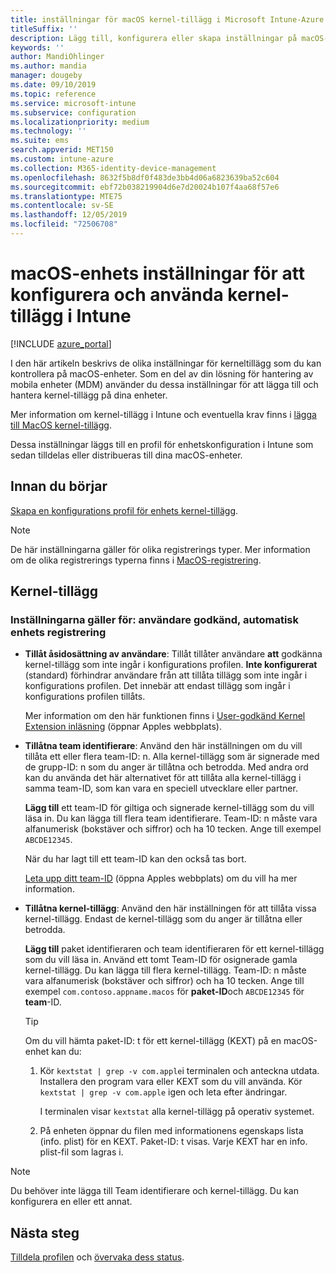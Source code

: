 ```yaml
---
title: inställningar för macOS kernel-tillägg i Microsoft Intune-Azure | Microsoft Docs
titleSuffix: ''
description: Lägg till, konfigurera eller skapa inställningar på macOS-enheter för att använda kernel-tillägg. Tillåt också att användare åsidosätter godkända tillägg, tillåter alla tillägg från ett team-ID eller tillåter vissa tillägg eller appar i Microsoft Intune.
keywords: ''
author: MandiOhlinger
ms.author: mandia
manager: dougeby
ms.date: 09/10/2019
ms.topic: reference
ms.service: microsoft-intune
ms.subservice: configuration
ms.localizationpriority: medium
ms.technology: ''
ms.suite: ems
search.appverid: MET150
ms.custom: intune-azure
ms.collection: M365-identity-device-management
ms.openlocfilehash: 8632f5b8df0f483de3bb4d06a6823639ba52c604
ms.sourcegitcommit: ebf72b038219904d6e7d20024b107f4aa68f57e6
ms.translationtype: MTE75
ms.contentlocale: sv-SE
ms.lasthandoff: 12/05/2019
ms.locfileid: "72506708"
---
```

# <a name="macos-device-settings-to-configure-and-use-kernel-extensions-in-intune"></a>macOS-enhets inställningar för att konfigurera och använda kernel-tillägg i Intune

[!INCLUDE [azure_portal](../includes/azure_portal.md)]

I den här artikeln beskrivs de olika inställningar för kerneltillägg som du kan kontrollera på macOS-enheter. Som en del av din lösning för hantering av mobila enheter (MDM) använder du dessa inställningar för att lägga till och hantera kernel-tillägg på dina enheter.

Mer information om kernel-tillägg i Intune och eventuella krav finns i [lägga till MacOS kernel-tillägg](../kernel-extensions-overview-macos.md).

Dessa inställningar läggs till en profil för enhetskonfiguration i Intune som sedan tilldelas eller distribueras till dina macOS-enheter.

## <a name="before-you-begin"></a>Innan du börjar

[Skapa en konfigurations profil för enhets kernel-tillägg](../kernel-extensions-overview-macos.md).

> [!NOTE]
> De här inställningarna gäller för olika registrerings typer. Mer information om de olika registrerings typerna finns i [MacOS-registrering](../macos-enroll.md).

## <a name="kernel-extensions"></a>Kernel-tillägg

### <a name="settings-apply-to-user-approved-automated-device-enrollment"></a>Inställningarna gäller för: användare godkänd, automatisk enhets registrering

- **Tillåt åsidosättning av användare**: Tillåt tillåter användare **att** godkänna kernel-tillägg som inte ingår i konfigurations profilen. **Inte konfigurerat** (standard) förhindrar användare från att tillåta tillägg som inte ingår i konfigurations profilen. Det innebär att endast tillägg som ingår i konfigurations profilen tillåts.

  Mer information om den här funktionen finns i [User-godkänd Kernel Extension inläsning](https://developer.apple.com/library/archive/technotes/tn2459/_index.html) (öppnar Apples webbplats).

- **Tillåtna team identifierare**: Använd den här inställningen om du vill tillåta ett eller flera team-ID: n. Alla kernel-tillägg som är signerade med de grupp-ID: n som du anger är tillåtna och betrodda. Med andra ord kan du använda det här alternativet för att tillåta alla kernel-tillägg i samma team-ID, som kan vara en speciell utvecklare eller partner.

  **Lägg till** ett team-ID för giltiga och signerade kernel-tillägg som du vill läsa in. Du kan lägga till flera team identifierare. Team-ID: n måste vara alfanumerisk (bokstäver och siffror) och ha 10 tecken. Ange till exempel `ABCDE12345`.

  När du har lagt till ett team-ID kan den också tas bort.

  [Leta upp ditt team-ID](https://help.apple.com/developer-account/#/dev55c3c710c) (öppna Apples webbplats) om du vill ha mer information.

- **Tillåtna kernel-tillägg**: Använd den här inställningen för att tillåta vissa kernel-tillägg. Endast de kernel-tillägg som du anger är tillåtna eller betrodda. 

  **Lägg till** paket identifieraren och team identifieraren för ett kernel-tillägg som du vill läsa in. Använd ett tomt Team-ID för osignerade gamla kernel-tillägg. Du kan lägga till flera kernel-tillägg. Team-ID: n måste vara alfanumerisk (bokstäver och siffror) och ha 10 tecken. Ange till exempel `com.contoso.appname.macos` för **paket-ID**och `ABCDE12345` för **team**-ID.

  > [!TIP]
  > Om du vill hämta paket-ID: t för ett kernel-tillägg (KEXT) på en macOS-enhet kan du:
  >
  > 1. Kör `kextstat | grep -v com.apple`i terminalen och anteckna utdata. Installera den program vara eller KEXT som du vill använda. Kör `kextstat | grep -v com.apple` igen och leta efter ändringar.
  >
  >    I terminalen visar `kextstat` alla kernel-tillägg på operativ systemet. 
  >
  > 2. På enheten öppnar du filen med informationens egenskaps lista (info. plist) för en KEXT. Paket-ID: t visas. Varje KEXT har en info. plist-fil som lagras i. 

> [!NOTE]
> Du behöver inte lägga till Team identifierare och kernel-tillägg. Du kan konfigurera en eller ett annat.

## <a name="next-steps"></a>Nästa steg

[Tilldela profilen](../device-profile-assign.md) och [övervaka dess status](../device-profile-monitor.md).
